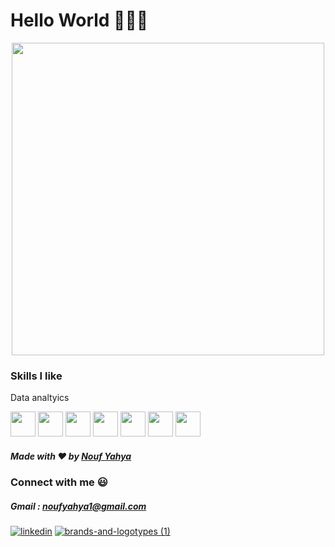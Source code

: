 # Hello World 👋🏻😃

  


 <p align="center"> <img src="https://media.giphy.com/media/LRxOfdtweFtglMZuMd/giphy.gif" width="500"/></p>
 
  
  ### Skills I like
  
  Data analtyics
  
 <img src="https://user-images.githubusercontent.com/38424188/156393994-af715511-d178-4bcd-b96a-eb07b4c39e3c.png" width="40"/>  <img src="https://user-images.githubusercontent.com/38424188/156393370-59d107d4-c7c4-40dd-98d4-7d1caee1fc74.png" width="40"/> <img src="https://user-images.githubusercontent.com/38424188/87692569-f22bbe00-c79c-11ea-9ccb-e9eff2ebc48a.png" width="40"/>    <img src="https://user-images.githubusercontent.com/38424188/87692570-f2c45480-c79c-11ea-9351-2fab50c62946.png" width="40"/>       <img src="https://user-images.githubusercontent.com/38424188/87692573-f3f58180-c79c-11ea-8c46-3d79b015ccc3.png" width="40"/>    <img src="https://user-images.githubusercontent.com/38424188/87692586-f526ae80-c79c-11ea-997c-d97a0837b0a7.png" width="40"/>     <img src="https://user-images.githubusercontent.com/38424188/95967340-33278300-0e1d-11eb-957a-d163debe4bcc.png" width="40" />
</p>

##### Made with ❤️ by [Nouf Yahya](https://github.com/noufyahya)

### Connect with me 😃 
##### Gmail : noufyahya1@gmail.com

   [![linkedin](https://user-images.githubusercontent.com/38424188/87664712-ca296400-c776-11ea-80b6-464a29c86aea.png)][1] 
  [![brands-and-logotypes (1)](https://user-images.githubusercontent.com/38424188/87664531-71f26200-c776-11ea-9c7e-8df10843d7de.png)][2]



[1]:  http://www.linkedin.com/in/noufyahyacodes/
[2]: https://www.instagram.com/nouf.codes/

